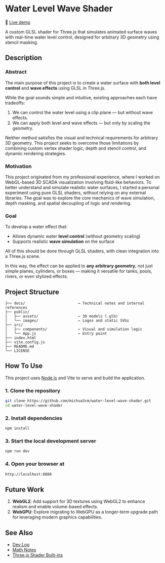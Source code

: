 # Water Level Wave Shader

🔗 [Live demo](https://michua3cm.github.io/water-level-wave-shader/)

A custom GLSL shader for Three.js that simulates animated surface waves with real-time water level control, designed for arbitrary 3D geometry using stencil masking.

## Description

### Abstract

The main purpose of this project is to create a water surface with **both level control** and **wave effects** using GLSL in Three.js.

While the goal sounds simple and intuitive, existing approaches each have tradeoffs:

1. We can control the water level using a clip plane — but without wave effects.
2. We can apply both level and wave effects — but only by scaling the geometry.

Neither method satisfies the visual and technical requirements for arbitrary 3D geometry. This project seeks to overcome those limitations by combining custom vertex shader logic, depth and stencil control, and dynamic rendering strategies.

### Motivation

This project originated from my professional experience, where I worked on WebGL-based 3D SCADA visualization involving fluid-like behaviors. To better understand and simulate realistic water surfaces, I started a personal experiment using pure GLSL shaders, without relying on any external libraries. The goal was to explore the core mechanics of wave simulation, depth masking, and spatial decoupling of logic and rendering.

### Goal

To develop a water effect that:

- Allows dynamic water **level control** (without geometry scaling)
- Supports realistic **wave simulation** on the surface

All of this should be done through GLSL shaders, with clean integration into a Three.js scene.

In this way, the effect can be applied to **any arbitrary geometry**, not just simple planes, cylinders, or boxes — making it versatile for tanks, pools, rivers, or even stylized effects.

## Project Structure

```text
├── docs/                        ← Technical notes and internal references
├── public/
│   ├── assets/                  ← 3D models (.glb)
│   └── images/                  ← Logos and static SVGs
├── src/
│   ├── components/              ← Visual and simulation logic
│   └── App.js                   ← Entry point
├── index.html
├── vite.config.js
├── README.md
└── LICENSE
```

## How To Use

This project uses [Node.js](https://nodejs.org/en) and Vite to serve and build the application.

### 1. Clone the repository

```bash
git clone https://github.com/michua3cm/water-level-wave-shader.git
cd water-level-wave-shader
```

### 2. Install dependencies

```bash
npm install
```

### 3. Start the local development server

```bash
npm run dev
```

### 4. Open your browser at

```bash
http://localhost:8888
```

## Future Work

1. **WebGL2**: Add support for 3D textures using WebGL2 to enhance realism and enable volume-based effects.
2. **WebGPU**: Explore migrating to WebGPU as a longer-term upgrade path for leveraging modern graphics capabilities.

## See Also

- [Dev Log](./docs/dev-log.md)
- [Math Notes](./docs/math-notes.md)
- [Three.js Shader Built-ins](./docs/threejs-shader-builtins.md)
